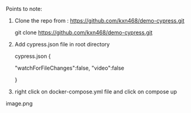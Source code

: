 Points to note:

1. Clone the repo from : https://github.com/kxn468/demo-cypress.git

   git clone https://github.com/kxn468/demo-cypress.git

2. Add cypress.json file in root directory

   cypress.json
   {

    "watchForFileChanges":false,
    "video":false

   }

3. right click on docker-compose.yml file and click on compose up

image.png
